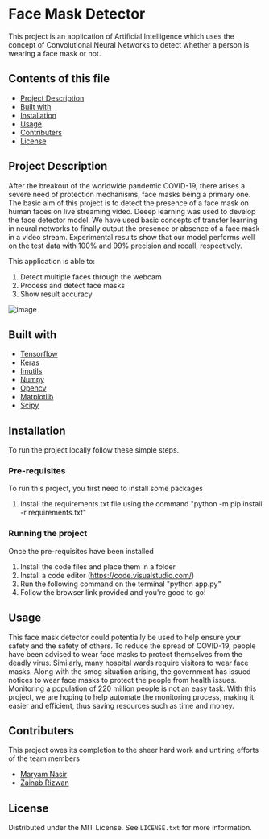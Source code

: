 # Face Mask Detector
This project is an application of Artificial Intelligence which uses the concept of Convolutional Neural Networks to detect whether a person is wearing a face mask or not.

Contents of this file
---------------------
 * [Project Description](#project-description)
 * [Built with](#built-with)
 * [Installation](#installation)
 * [Usage](#usage)
 * [Contributers](#contributers)
 * [License](#license)

Project Description
------------
After the breakout of the worldwide pandemic COVID-19, there arises a severe need of protection mechanisms, face masks being a primary one. The basic aim of this project is to detect the presence of a face mask on human faces on live streaming video. Deeep learning was used to develop the face detector model. We have used basic concepts of transfer learning in neural networks to finally output the presence or absence of a face mask in a video stream. Experimental results show that our model performs well on the test data with 100% and 99% precision and recall, respectively.

This application is able to:
  1.  Detect multiple faces through the webcam
  2.  Process and detect face masks
  3.  Show result accuracy 


![image](https://user-images.githubusercontent.com/76821973/149188082-deac3691-8d75-4f3b-baef-dc84dc2cb2dc.png)


Built with
------------
  * [Tensorflow](https://www.tensorflow.org/)
  * [Keras](https://keras.io/)
  * [Imutils](https://pypi.org/project/imutils/)
  * [Numpy](https://numpy.org/)
  * [Opencv](https://opencv.org/)
  * [Matplotlib](https://matplotlib.org/)
  * [Scipy](https://scipy.org/)


Installation
------------
To run the project locally follow these simple steps.
###  Pre-requisites
To run this project, you first need to install some packages
  1. Install the requirements.txt file using the command "python -m pip install -r requirements.txt"

###  Running the project
Once the pre-requisites have been installed
  1. Install the code files and place them in a folder
  2. Install a code editor (https://code.visualstudio.com/)
  3. Run the following command on the terminal "python app.py"
  4. Follow the browser link provided and you're good to go!


Usage
------------
This face mask detector could potentially be used to help ensure your safety and the safety of others. To reduce the spread of COVID-19, people have been advised to wear face masks to protect themselves from the deadly virus. Similarly, many hospital wards require visitors to wear face masks. Along with the smog situation arising, the government has issued notices to wear face masks to protect the people from health issues.
Monitoring a population of 220 million people is not an easy task. With this project, we are hoping to help automate the monitoring process, making it easier and efficient, thus saving resources such as time and money.


Contributers
------------
This project owes its completion to the sheer hard work and untiring efforts of the team members

* [Maryam Nasir](https://github.com/maryamnasir65834)
* [Zainab Rizwan](https://github.com/zainab-rizwan)


License
------------
Distributed under the MIT License. See `LICENSE.txt` for more information.

